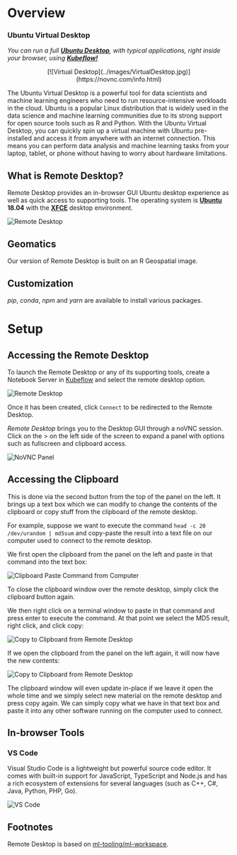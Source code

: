 # Overview

### Ubuntu Virtual Desktop

_You can run a full [**Ubuntu Desktop**](https://ubuntu.com/desktop), with
typical applications, right inside your browser, using
[**Kubeflow!**](https://kubeflow.aaw.cloud.statcan.ca/)_

<center>
[![Virtual Desktop](../images/VirtualDesktop.jpg)](https://novnc.com/info.html)
</center>

The Ubuntu Virtual Desktop is a powerful tool for data scientists and machine
learning engineers who need to run resource-intensive workloads in the cloud.
Ubuntu is a popular Linux distribution that is widely used in the data science
and machine learning communities due to its strong support for open source tools
such as R and Python. With the Ubuntu Virtual Desktop, you can quickly spin up a
virtual machine with Ubuntu pre-installed and access it from anywhere with an
internet connection. This means you can perform data analysis and machine
learning tasks from your laptop, tablet, or phone without having to worry about
hardware limitations.

## What is Remote Desktop?

Remote Desktop provides an in-browser GUI Ubuntu desktop experience as well as
quick access to supporting tools. The operating system is
[**Ubuntu**](https://ubuntu.com/about) **18.04** with the
[**XFCE**](https://www.xfce.org/about) desktop environment.

![Remote Desktop](../images/rd_desktop.png)

## Geomatics

Our version of Remote Desktop is built on an R Geospatial image.

## Customization

_pip_, _conda_, _npm_ and _yarn_ are available to install various packages.

# Setup

## Accessing the Remote Desktop

To launch the Remote Desktop or any of its supporting tools, create a Notebook
Server in [Kubeflow](./Kubeflow.md) and select the remote desktop option.

![Remote Desktop](../images/RemoteDesktop.PNG)

Once it has been created, click `Connect` to be redirected to the Remote
Desktop.

_Remote Desktop_ brings you to the Desktop GUI through a noVNC session. Click on
the > on the left side of the screen to expand a panel with options such as
fullscreen and clipboard access.

![NoVNC Panel](../images/rd_novnc_panel.png)

## Accessing the Clipboard

This is done via the second button from the top of the panel on the left. It
brings up a text box which we can modify to change the contents of the clipboard
or copy stuff from the clipboard of the remote desktop.

For example, suppose we want to execute the command
`head -c 20 /dev/urandom | md5sum` and copy-paste the result into a text file on
our computer used to connect to the remote desktop.

We first open the clipboard from the panel on the left and paste in that command
into the text box:

![Clipboard Paste Command from Computer](../images/rd-clipboard-send-to-rd.png)

To close the clipboard window over the remote desktop, simply click the
clipboard button again.

We then right click on a terminal window to paste in that command and press
enter to execute the command. At that point we select the MD5 result, right
click, and click copy:

![Copy to Clipboard from Remote Desktop](../images/rd-clipboard-copy-from-rd.png)

If we open the clipboard from the panel on the left again, it will now have the
new contents:

![Copy to Clipboard from Remote Desktop](../images/rd-clipboard-copy-from-rd.png)

The clipboard window will even update in-place if we leave it open the whole
time and we simply select new material on the remote desktop and press copy
again. We can simply copy what we have in that text box and paste it into any
other software running on the computer used to connect.

## In-browser Tools

### VS Code

Visual Studio Code is a lightweight but powerful source code editor. It comes
with built-in support for JavaScript, TypeScript and Node.js and has a rich
ecosystem of extensions for several languages (such as C++, C#, Java, Python,
PHP, Go).

![VS Code](../images/rd_vs_code.png)

## Footnotes

Remote Desktop is based on
[ml-tooling/ml-workspace](https://github.com/ml-tooling/ml-workspace).
